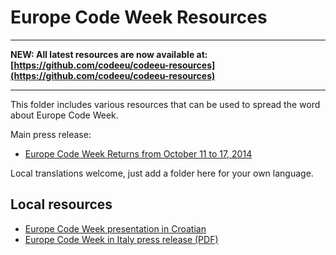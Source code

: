 # Europe Code Week Resources

---

**NEW: All latest resources are now available at: [https://github.com/codeeu/codeeu-resources](https://github.com/codeeu/codeeu-resources)**

---

This folder includes various resources that can be used to spread the word about Europe Code Week.

Main press release:

- [Europe Code Week Returns from October 11 to 17, 2014](https://github.com/codeeu/codeeu.github.io/blob/master/resources/Europe_Code_Week_2014-press_release_ENG.md)

Local translations welcome, just add a folder here for your own language.

## Local resources

- [Europe Code Week presentation in Croatian](http://www.os-prva-ck.skole.hr/upload/os-prva-ck/images/static3/1050/attachment/Europe_Code_Week-presentation_CRO.pdf)
- [Europe Code Week in Italy press release (PDF)](https://github.com/codeeu/codeeu.github.io/blob/master/resources/Europe-Code-Week-in-Italy.pdf?raw=true)
